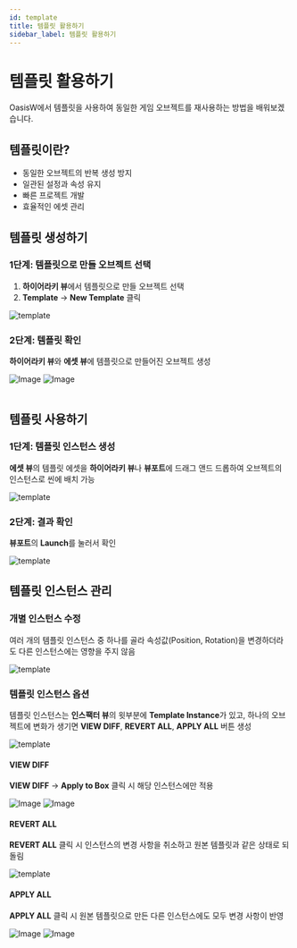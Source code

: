 ```yaml
---
id: template
title: 템플릿 활용하기
sidebar_label: 템플릿 활용하기
---
```


# 템플릿 활용하기

OasisW에서 템플릿을 사용하여 동일한 게임 오브젝트를 재사용하는 방법을 배워보겠습니다.

## 템플릿이란?

- 동일한 오브젝트의 반복 생성 방지
- 일관된 설정과 속성 유지
- 빠른 프로젝트 개발
- 효율적인 에셋 관리

## 템플릿 생성하기

### 1단계: 템플릿으로 만들 오브젝트 선택

1. **하이어라키 뷰**에서 템플릿으로 만들 오브젝트 선택
2. **Template** → **New Template** 클릭

![template](/img/tutorial/5_1.png)

### 2단계: 템플릿 확인

**하이어라키 뷰**와 **에셋 뷰**에 템플릿으로 만들어진 오브젝트 생성

<div style={{display: 'flex', gap: '10px'}}>
  <img src="/img/tutorial/5_2.png" alt="Image" style={{maxWidth: '25%'}} />
  <img src="/img/tutorial/5_3.png" alt="Image" style={{maxWidth: '70%'}} />
</div>
<br />

## 템플릿 사용하기

### 1단계: 템플릿 인스턴스 생성

**에셋 뷰**의 템플릿 에셋을 **하이어라키 뷰**나 **뷰포트**에 드래그 앤드 드롭하여 오브젝트의 인스턴스로 씬에 배치 가능

![template](/img/tutorial/5_4.png)

### 2단계: 결과 확인

**뷰포트**의 **Launch**를 눌러서 확인

![template](/img/tutorial/5_5.png)

## 템플릿 인스턴스 관리

### 개별 인스턴스 수정

여러 개의 템플릿 인스턴스 중 하나를 골라 속성값(Position, Rotation)을 변경하더라도 다른 인스턴스에는 영향을 주지 않음

![template](/img/tutorial/5_6.png)

### 템플릿 인스턴스 옵션

템플릿 인스턴스는 **인스팩터 뷰**의 윗부분에 **Template Instance**가 있고, 하나의 오브젝트에 변화가 생기면 **VIEW DIFF**, **REVERT ALL**, **APPLY ALL** 버튼 생성

![template](/img/tutorial/5_7.png)

#### VIEW DIFF
**VIEW DIFF** → **Apply to Box** 클릭 시 해당 인스턴스에만 적용

<div style={{display: 'flex', gap: '10px'}}>
  <img src="/img/tutorial/5_8.png" alt="Image" style={{maxWidth: '55%'}} />
  <img src="/img/tutorial/5_9.png" alt="Image" style={{maxWidth: '35%'}} />
</div>

#### REVERT ALL
**REVERT ALL** 클릭 시 인스턴스의 변경 사항을 취소하고 원본 템플릿과 같은 상태로 되돌림

![template](/img/tutorial/5_10.png)

#### APPLY ALL
**APPLY ALL** 클릭 시 원본 템플릿으로 만든 다른 인스턴스에도 모두 변경 사항이 반영

<div style={{display: 'flex', gap: '10px'}}>
  <img src="/img/tutorial/5_11.png" alt="Image" style={{maxWidth: '45%'}} />
  <img src="/img/tutorial/5_12.png" alt="Image" style={{maxWidth: '45%'}} />
</div>

